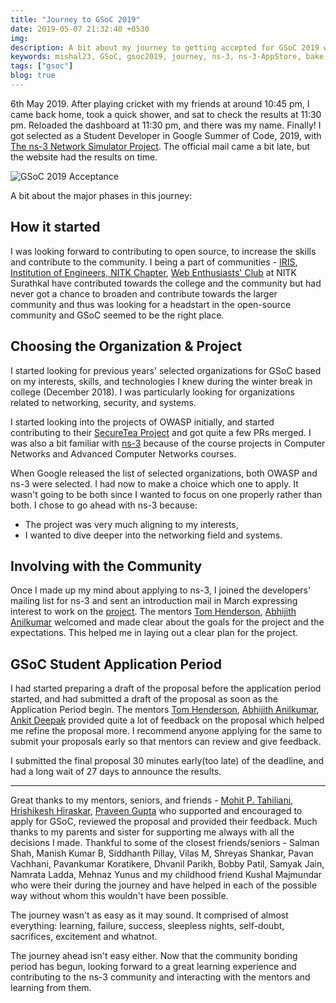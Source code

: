 ```yaml
---
title: "Journey to GSoC 2019"
date: 2019-05-07 21:32:40 +0530
img:
description: A bit about my journey to getting accepted for GSoC 2019 with the ns-3 organization.
keywords: mishal23, GSoC, gsoc2019, journey, ns-3, ns-3-AppStore, bake, open-source, nitk, communities
tags: ["gsoc"]
blog: true
---
```


6th May 2019. After playing cricket with my friends at around 10:45 pm, I came back home, took a quick shower, and sat to check the results at 11:30 pm. Reloaded the dashboard at 11:30 pm, and there was my name. Finally! I got selected as a Student Developer in Google Summer of Code, 2019, with [The ns-3 Network Simulator Project][ns3-gsoc]. The official mail came a bit late, but the website had the results on time.

![GSoC 2019 Acceptance](./images/gsoc-acceptance.png)

A bit about the major phases in this journey:

## How it started

I was looking forward to contributing to open source, to increase the skills and contribute to the community. I being a part of communities - [IRIS][iris], [Institution of Engineers, NITK Chapter][ienitk], [Web Enthusiasts' Club][webclub-nitk] at NITK Surathkal have contributed towards the college and the community but had never got a chance to broaden and contribute towards the larger community and thus was looking for a headstart in the open-source community and GSoC seemed to be the right place.

## Choosing the Organization & Project

I started looking for previous years' selected organizations for GSoC based on my interests, skills, and technologies I knew during the winter break in college (December 2018). I was particularly looking for organizations related to networking, security, and systems.

I started looking into the projects of OWASP initially, and started contributing to their [SecureTea Project][securetea] and got quite a few PRs merged. I was also a bit familiar with [ns-3][ns-3website] because of the course projects in Computer Networks and Advanced Computer Networks courses.

When Google released the list of selected organizations, both OWASP and ns-3 were selected. I had now to make a choice which one to apply. It wasn't going to be both since I wanted to focus on one properly rather than both. I chose to go ahead with ns-3 because:

- The project was very much aligning to my interests,
- I wanted to dive deeper into the networking field and systems.

## Involving with the Community

Once I made up my mind about applying to ns-3, I joined the developers' mailing list for ns-3 and sent an introduction mail in March expressing interest to work on the [project][ns-3project]. The mentors [Tom Henderson][tom], [Abhijith Anilkumar][abhijith] welcomed and made clear about the goals for the project and the expectations. This helped me in laying out a clear plan for the project.

## GSoC Student Application Period

I had started preparing a draft of the proposal before the application period started, and had submitted a draft of the proposal as soon as the Application Period begin. The mentors [Tom Henderson][tom], [Abhijith Anilkumar][abhijith], [Ankit Deepak][ankit] provided quite a lot of feedback on the proposal which helped me refine the proposal more. I recommend anyone applying for the same to submit your proposals early so that mentors can review and give feedback.

I submitted the final proposal 30 minutes early(too late) of the deadline, and had a long wait of 27 days to announce the results.

<hr>

Great thanks to my mentors, seniors, and friends - [Mohit P. Tahiliani][mohit-sir], [Hrishikesh Hiraskar][hrily], [Praveen Gupta][praveen] who supported and encouraged to apply for GSoC, reviewed the proposal and provided their feedback. Much thanks to my parents and sister for supporting me always with all the decisions I made. Thankful to some of the closest friends/seniors - Salman Shah, Manish Kumar B, Siddhanth Pillay, Vilas M, Shreyas Shankar, Pavan Vachhani, Pavankumar Koratikere, Dhvanil Parikh, Bobby Patil, Samyak Jain, Namrata Ladda, Mehnaz Yunus and my childhood friend Kushal Majmundar who were their during the journey and have helped in each of the possible way without whom this wouldn't have been possible.

The journey wasn't as easy as it may sound. It comprised of almost everything: learning, failure, success, sleepless nights, self-doubt, sacrifices, excitement and whatnot.

The journey ahead isn't easy either. Now that the community bonding period has begun, looking forward to a great learning experience and contributing to the ns-3 community and interacting with the mentors and learning from them.

[ns3-gsoc]: https://summerofcode.withgoogle.com/organizations/4845767460651008/
[iris]: https://iris.nitk.ac.in/
[ienitk]: http://ie.nitk.ac.in/
[webclub-nitk]: https://www.facebook.com/web.club.nitk/
[securetea]: https://github.com/OWASP/SecureTea-Project/
[ns-3website]: http://nsnam.org/
[ns-3project]: https://www.nsnam.org/wiki/GSOC2019Projects#Improving_the_ns-3_AppStore_and_linking_with_bake
[tom]: http://www.tomh.org/
[abhijith]: https://github.com/abhijithanilkumar/
[ankit]: http://adeepkit01.github.io/
[praveen]: https://pvgupta24.github.io/
[hrily]: https://hrily.github.io/
[mohit-sir]: https://github.com/mohittahiliani
